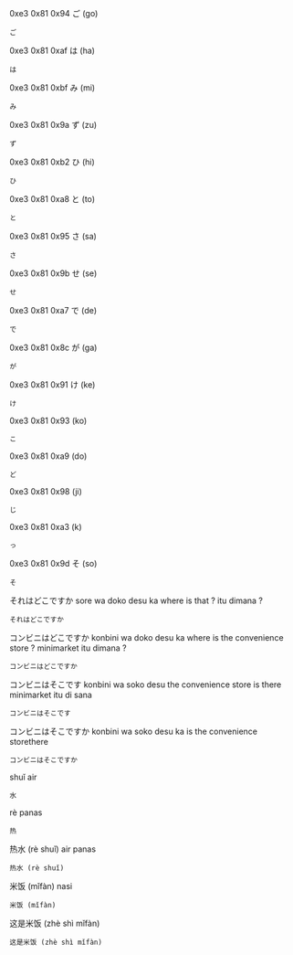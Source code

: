 
0xe3 0x81 0x94 ご (go)
```text
ご
```

0xe3 0x81 0xaf は (ha)
```text
は
```

0xe3 0x81 0xbf み (mi)
```text
み
```

0xe3 0x81 0x9a ず (zu)
```text
ず
```

0xe3 0x81 0xb2 ひ (hi)
```text
ひ
```

0xe3 0x81 0xa8 と (to)
```text
と
```

0xe3 0x81 0x95 さ (sa)
```text
さ
```

0xe3 0x81 0x9b せ (se)
```text
せ
```

0xe3 0x81 0xa7 で (de)
```text
で
```

0xe3 0x81 0x8c が (ga)
```text
が
```

0xe3 0x81 0x91 け (ke)
```text
け
```

0xe3 0x81 0x93 (ko)
```text
こ
```

0xe3 0x81 0xa9 (do)
```text
ど
```

0xe3 0x81 0x98 (ji)
```text
じ
```

0xe3 0x81 0xa3 (k)
```text
っ
```

0xe3 0x81 0x9d そ (so)
```text
そ
```

それはどこですか
sore wa doko desu ka
where is that ?
itu dimana ?
```text
それはどこですか
```

コンビニはどこですか
konbini wa doko desu ka
where is the convenience store ?
minimarket itu dimana ?
```text
コンビニはどこですか
```

コンビニはそこです
konbini wa soko desu
the convenience store is there
minimarket itu di sana
```text
コンビニはそこです
```

コンビニはそこですか
konbini wa soko desu ka
is the convenience storethere
```text
コンビニはそこですか
```




shuǐ air
```text
水
```
rè panas
```text
热
```
热水 (rè shuǐ) air panas
```text
热水 (rè shuǐ)
```
米饭 (mǐfàn) nasi
```text
米饭 (mǐfàn)
```
这是米饭 (zhè shì mǐfàn)
```text
这是米饭 (zhè shì mǐfàn)
```
